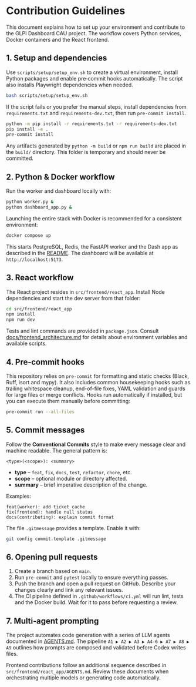 # Contribution Guidelines

This document explains how to set up your environment and contribute to the GLPI Dashboard CAU project. The workflow covers Python services, Docker containers and the React frontend.

## 1. Setup and dependencies

Use `scripts/setup/setup_env.sh` to create a virtual environment, install Python packages and enable pre‑commit hooks automatically. The script also installs Playwright dependencies when needed.

```bash
bash scripts/setup/setup_env.sh
```

If the script fails or you prefer the manual steps, install dependencies from `requirements.txt` and `requirements-dev.txt`, then run `pre-commit install`.

```bash
python -m pip install -r requirements.txt -r requirements-dev.txt
pip install -e .
pre-commit install
```

Any artifacts generated by `python -m build` or `npm run build` are placed in the `build/` directory. This folder is temporary and should never be committed.

## 2. Python & Docker workflow

Run the worker and dashboard locally with:

```bash
python worker.py &
python dashboard_app.py &
```

Launching the entire stack with Docker is recommended for a consistent environment:

```bash
docker compose up
```

This starts PostgreSQL, Redis, the FastAPI worker and the Dash app as described in the [README](README.md). The dashboard will be available at `http://localhost:5173`.

## 3. React workflow

The React project resides in `src/frontend/react_app`. Install Node dependencies and start the dev server from that folder:

```bash
cd src/frontend/react_app
npm install
npm run dev
```

Tests and lint commands are provided in `package.json`. Consult [docs/frontend_architecture.md](docs/frontend_architecture.md) for details about environment variables and available scripts.

## 4. Pre‑commit hooks

This repository relies on `pre-commit` for formatting and static checks (Black, Ruff, isort and mypy). It also includes common housekeeping hooks such as trailing whitespace cleanup, end-of-file fixes, YAML validation and guards for large files or merge conflicts. Hooks run automatically if installed, but you can execute them manually before committing:

```bash
pre-commit run --all-files
```

## 5. Commit messages

Follow the **Conventional Commits** style to make every message clear and
machine readable. The general pattern is:

```text
<type>(<scope>): <summary>
```

- **type** – `feat`, `fix`, `docs`, `test`, `refactor`, `chore`, etc.
- **scope** – optional module or directory affected.
- **summary** – brief imperative description of the change.

Examples:

```text
feat(worker): add ticket cache
fix(frontend): handle null status
docs(contributing): explain commit format
```

The file `.gitmessage` provides a template. Enable it with:

```bash
git config commit.template .gitmessage
```

## 6. Opening pull requests

1. Create a branch based on `main`.
2. Run `pre-commit` and `pytest` locally to ensure everything passes.
3. Push the branch and open a pull request on GitHub. Describe your changes clearly and link any relevant issues.
4. The CI pipeline defined in `.github/workflows/ci.yml` will run lint, tests and the Docker build. Wait for it to pass before requesting a review.

## 7. Multi‑agent prompting

The project automates code generation with a series of LLM agents documented in [AGENTS.md](AGENTS.md). The pipeline `A1 ▶ A2 ▶ A3 ▶ A4‑6 ▶ A7 ▶ A8 ▶ A9` outlines how prompts are composed and validated before Codex writes files.

Frontend contributions follow an additional sequence described in `src/frontend/react_app/AGENTS.md`. Review these documents when orchestrating multiple models or generating code automatically.
